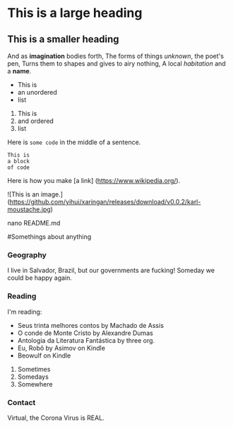 # This is a large heading

## This is a smaller heading

And as **imagination** bodies forth,
The forms of things *unknown*, the poet's pen,
Turns them to shapes and gives to airy nothing,
A local *habitation* and a **name**.

- This is
- an unordered
- list

1. This is
2. and ordered
3. list

Here is `some code` in the middle of a sentence.
```
This is
a block
of code
```

Here is how you make [a link] (https://www.wikipedia.org/).

![This is an image.] (https://github.com/yihui/xaringan/releases/download/v0.0.2/karl-moustache.jpg)

nano README.md

#Somethings about anything

### Geography
 I live in Salvador, Brazil, but our governments are fucking! Someday we could be happy again.

### Reading
I'm reading:
- Seus trinta melhores contos by Machado de Assis
- O conde de Monte Cristo by Alexandre Dumas
- Antologia da Literatura Fantástica by three org.
- Eu, Robô by Asimov on Kindle
- Beowulf on Kindle

1. Sometimes 
2. Somedays
3. Somewhere

### Contact
Virtual, the Corona Virus is REAL.
